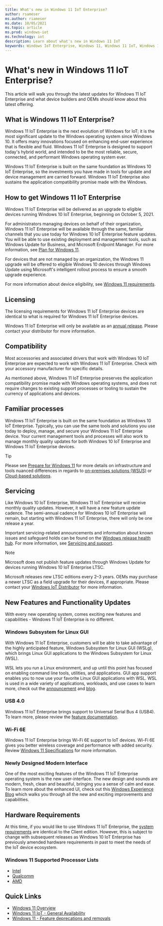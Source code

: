 ```yaml
---
title: What's new in Windows 11 IoT Enterprise?
author: rsameser
ms.author: riameser
ms.date: 10/05/2021
ms.topic: article
ms.prod: windows-iot
ms.technology: iot
description: Learn about what's new in Windows 11 IoT
keywords: Windows IoT Enterprise, Windows 11, Windows 11 IoT, Windows 11 IoT Enterprise
---
```


# What's new in Windows 11 IoT Enterprise?

This article will walk you through the latest updates for Windows 11 IoT Enterprise and what device builders and OEMs should know about this latest offering.


## What is Windows 11 IoT Enterprise?

Windows 11 IoT Enterprise is the next evolution of Windows for IoT; it is the most significant update to the Windows operating system since Windows 10. It offers many innovations focused on enhancing end-user experience that is flexible and fluid. Windows 11 IoT Enterprise is designed to support today's hybrid world, and intended to be the most reliable, secure, connected, and performant Windows operating system ever.

Windows 11 IoT Enterprise is built on the same foundation as Windows 10 IoT Enterprise, so the investments you have made in tools for update and device management are carried forward. Windows 11 IoT Enterprise also sustains the application compatibility promise made with the Windows.


## How to get Windows 11 IoT Enterprise

Windows 11 IoT Enterprise will be delivered as an upgrade to eligible devices running Windows 10 IoT Enterprise, beginning on October 5, 2021.

For administrators managing devices on behalf of their organization, Windows 11 IoT Enterprise will be available through the same, familiar channels that you use today for Windows 10 IoT Enterprise feature updates. You will be able to use existing deployment and management tools, such as Windows Update for Business, and Microsoft Endpoint Manager. For more information, see [Plan for Windows 11](https://docs.microsoft.com/windows/whats-new/windows-11-plan).

For devices that are not managed by an organization, the Windows 11 upgrade will be offered to eligible Windows 10 devices through Windows Update using Microsoft's intelligent rollout process to ensure a smooth upgrade experience.

For more information about device eligibility, see [Windows 11 requirements](https://docs.microsoft.com/windows/whats-new/windows-11-requirements).


## Licensing
The licensing requirements for Windows 11 IoT Enterprise devices are identical to what is required for Windows 11 IoT Enterprise devices.

Windows 11 IoT Enterprise will only be available as an [annual release](https://docs.microsoft.com/lifecycle/faq/windows#windows-11). Please contact your distributor for more information.

## Compatibility
Most accessories and associated drivers that work with Windows 10 IoT Enterprise are expected to work with Windows 11 IoT Enterprise. Check with your accessory manufacturer for specific details.

As mentioned above, Windows 11 IoT Enterprise preserves the application compatibility promise made with Windows operating systems, and does not require changes to existing support processes or tooling to sustain the currency of applications and devices.

## Familiar processes
Windows 11 IoT Enterprise is built on the same foundation as Windows 10 IoT Enterprise. Typically, you can use the same tools and solutions you use today to deploy, manage, and secure your Windows 11 IoT Enterprise device. Your current management tools and processes will also work to manage monthly quality updates for both Windows 10 IoT Enterprise and Windows 11 IoT Enterprise devices.

>[!TIP]
>
> Please see [Prepare for Windows 11](/windows/whats-new/windows-11-prepare#infrastructure-and-tools) for more details on infrastructure and tools nuanced differences in regards to [on-premises solutions (WSUS)](/windows/whats-new/windows-11-prepare#on-premises-solutions) or [Cloud-based solutions](/windows/whats-new/windows-11-prepare#cloud-based-solutions).

## Servicing

Like Windows 10 IoT Enterprise, Windows 11 IoT Enterprise will receive monthly quality updates. However, it will have a new feature update cadence. The semi-annual cadence for Windows 10 IoT Enterprise will remain, but starting with Windows 11 IoT Enterprise, there will only be one release a year.  

Important servicing-related announcements and information about known issues and safeguard holds can be found on the [Windows release health hub](https://aka.ms/windowsreleasehealth). For more information, see [Servicing and support](/windows/whats-new/windows-11-plan#servicing-and-support).

>[!NOTE]
>
> Microsoft does not publish feature updates through Windows Update for devices running Windows 10 IoT Enterprise LTSC.
>
> Microsoft releases new LTSC editions every 2–3 years. OEMs may purchase a newer LTSC as a field upgrade for their devices, if appropriate. Please contact your [Windows IoT Distributor](https://aka.ms/IoTDistributorList) for more information.

## New Features and Functionality Updates
With every new operating system, comes exciting new features and capabilities - Windows 11 IoT Enterprise is no different.

### Windows Subsystem for Linux GUI
With Windows 11 IoT Enterprise, customers will be able to take advantage of the highly anticipated feature, Windows Subsystem for Linux GUI (WSLg), which brings Linux GUI applications to the Windows Subsystem for Linux (WSL).

WSL lets you run a Linux environment, and up until this point has focused on enabling command line tools, utilities, and applications. GUI app support enables you to now use your favorite Linux GUI applications with WSL. WSL is used in a wide variety of applications, workloads, and use cases to learn more, check out the [announcement](https://devblogs.microsoft.com/commandline/the-initial-preview-of-gui-app-support-is-now-available-for-the-windows-subsystem-for-linux-2/) and [blog](https://devblogs.microsoft.com/commandline/wslg-architecture/).  


### USB 4.0
Windows 11 IoT Enterprise brings support to Universal Serial Bus 4 (USB4). To learn more, please review the [feature documentation](/windows-hardware/design/component-guidelines/universal-serial-bus-4).


### Wi-Fi 6E
Windows 11 IoT Enterprise brings Wi-Fi 6E support to IoT devices. Wi-Fi 6E gives you better wireless coverage and performance with added security. Review [Windows 11 Specifications](https://www.microsoft.com/en-us/windows/windows-11-specifications#table2) for more information.


### Newly Designed Modern Interface
One of the most exciting features of the Windows 11 IoT Enterprise operating system is the new user-interface. The new design and sounds are modern, fresh, clean and beautiful, bringing you a sense of calm and ease. To learn more about the enhanced UI, check out this [Windows Experience Blog](https://blogs.windows.com/windowsexperience/2021/08/31/windows-11-available-on-october-5/) which walks you through all the new and exciting improvements and capabilities.


## Hardware Requirements
At this time, if you would like to use Windows 11 IoT Enterprise, the [system requirements](https://www.microsoft.com/windows/windows-11-specifications#table1) are identical to the Client edition. However, this is subject to change with subsequent releases as Windows 10 IoT Enterprise has previously amended hardware requirements in past to meet the needs of the IoT device ecosystem.


### Windows 11 Supported Processor Lists
* [Intel](/windows-hardware/design/minimum/supported/windows-11-supported-intel-processors)
* [Qualcomm](/windows-hardware/design/minimum/supported/windows-11-supported-qualcomm-processors)
* [AMD](/windows-hardware/design/minimum/supported/windows-11-supported-amd-processors)


## Quick Links
* [Windows 11 Overview](/windows/whats-new/windows-11)
* [Windows 11 IoT - General Availability](https://aka.ms/Win11IoTGABlog)
* [Windows 11 - Feature deprecations and removals](https://www.microsoft.com/en-us/windows/windows-11-specifications#table3)
